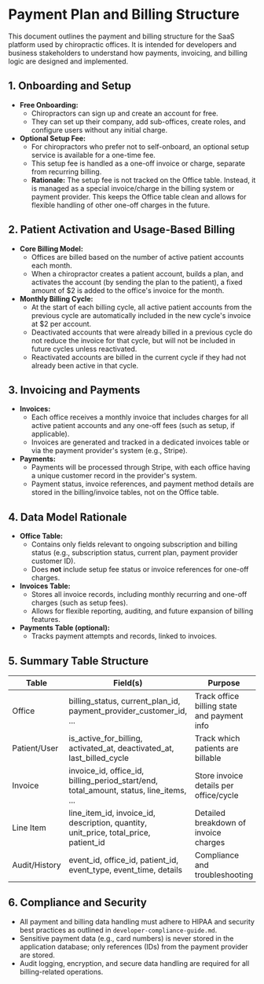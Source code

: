 # Payment Plan and Billing Structure

This document outlines the payment and billing structure for the SaaS platform used by chiropractic offices. It is intended for developers and business stakeholders to understand how payments, invoicing, and billing logic are designed and implemented.

## 1. Onboarding and Setup

- **Free Onboarding:**
  - Chiropractors can sign up and create an account for free.
  - They can set up their company, add sub-offices, create roles, and configure users without any initial charge.
- **Optional Setup Fee:**
  - For chiropractors who prefer not to self-onboard, an optional setup service is available for a one-time fee.
  - This setup fee is handled as a one-off invoice or charge, separate from recurring billing.
  - **Rationale:** The setup fee is not tracked on the Office table. Instead, it is managed as a special invoice/charge in the billing system or payment provider. This keeps the Office table clean and allows for flexible handling of other one-off charges in the future.

## 2. Patient Activation and Usage-Based Billing

- **Core Billing Model:**
  - Offices are billed based on the number of active patient accounts each month.
  - When a chiropractor creates a patient account, builds a plan, and activates the account (by sending the plan to the patient), a fixed amount of $2 is added to the office's invoice for the month.
- **Monthly Billing Cycle:**
  - At the start of each billing cycle, all active patient accounts from the previous cycle are automatically included in the new cycle's invoice at $2 per account.
  - Deactivated accounts that were already billed in a previous cycle do not reduce the invoice for that cycle, but will not be included in future cycles unless reactivated.
  - Reactivated accounts are billed in the current cycle if they had not already been active in that cycle.

## 3. Invoicing and Payments

- **Invoices:**
  - Each office receives a monthly invoice that includes charges for all active patient accounts and any one-off fees (such as setup, if applicable).
  - Invoices are generated and tracked in a dedicated invoices table or via the payment provider's system (e.g., Stripe).
- **Payments:**
  - Payments will be processed through Stripe, with each office having a unique customer record in the provider's system.
  - Payment status, invoice references, and payment method details are stored in the billing/invoice tables, not on the Office table.

## 4. Data Model Rationale

- **Office Table:**
  - Contains only fields relevant to ongoing subscription and billing status (e.g., subscription status, current plan, payment provider customer ID).
  - Does **not** include setup fee status or invoice references for one-off charges.
- **Invoices Table:**
  - Stores all invoice records, including monthly recurring and one-off charges (such as setup fees).
  - Allows for flexible reporting, auditing, and future expansion of billing features.
- **Payments Table (optional):**
  - Tracks payment attempts and records, linked to invoices.

## 5. Summary Table Structure

| Table         | Field(s)                                                                               | Purpose                                     |
| ------------- | -------------------------------------------------------------------------------------- | ------------------------------------------- |
| Office        | billing_status, current_plan_id, payment_provider_customer_id, ...                     | Track office billing state and payment info |
| Patient/User  | is_active_for_billing, activated_at, deactivated_at, last_billed_cycle                 | Track which patients are billable           |
| Invoice       | invoice_id, office_id, billing_period_start/end, total_amount, status, line_items, ... | Store invoice details per office/cycle      |
| Line Item     | line_item_id, invoice_id, description, quantity, unit_price, total_price, patient_id   | Detailed breakdown of invoice charges       |
| Audit/History | event_id, office_id, patient_id, event_type, event_time, details                       | Compliance and troubleshooting              |

## 6. Compliance and Security

- All payment and billing data handling must adhere to HIPAA and security best practices as outlined in `developer-compliance-guide.md`.
- Sensitive payment data (e.g., card numbers) is never stored in the application database; only references (IDs) from the payment provider are stored.
- Audit logging, encryption, and secure data handling are required for all billing-related operations.
